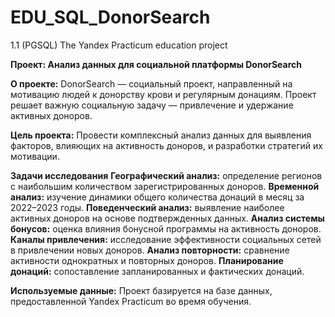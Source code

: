 # EDU_SQL_DonorSearch
1.1 (PGSQL) The Yandex Practicum education project 

**Проект: Анализ данных для социальной платформы DonorSearch**

**О проекте:**
DonorSearch — социальный проект, направленный на мотивацию людей к донорству крови и регулярным донациям. Проект решает важную социальную задачу — привлечение и удержание активных доноров.

**Цель проекта:**
Провести комплексный анализ данных для выявления факторов, влияющих на активность доноров, и разработки стратегий их мотивации.

**Задачи исследования**
**Географический анализ:** определение регионов с наибольшим количеством зарегистрированных доноров.
**Временной анализ:** изучение динамики общего количества донаций в месяц за 2022–2023 годы.
**Поведенческий анализ:** выявление наиболее активных доноров на основе подтвержденных данных.
**Анализ системы бонусов:** оценка влияния бонусной программы на активность доноров.
**Каналы привлечения:** исследование эффективности социальных сетей в привлечении новых доноров.
**Анализ повторности:** сравнение активности однократных и повторных доноров.
**Планирование донаций:** сопоставление запланированных и фактических донаций.

**Используемые данные:**
Проект базируется на базе данных, предоставленной Yandex Practicum во время обучения.
